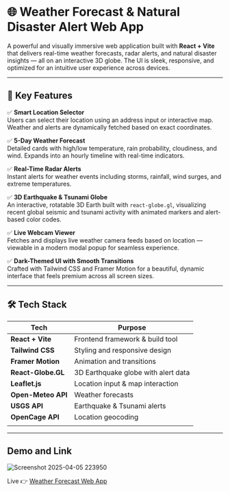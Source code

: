 # 🌐 Weather Forecast & Natural Disaster Alert Web App

A powerful and visually immersive web application built with **React + Vite** that delivers real-time weather forecasts, radar alerts, and natural disaster insights — all on an interactive 3D globe. The UI is sleek, responsive, and optimized for an intuitive user experience across devices.

---

## 🚀 Key Features

✅ **Smart Location Selector**  
Users can select their location using an address input or interactive map. Weather and alerts are dynamically fetched based on exact coordinates.

✅ **5-Day Weather Forecast**  
Detailed cards with high/low temperature, rain probability, cloudiness, and wind. Expands into an hourly timeline with real-time indicators.

✅ **Real-Time Radar Alerts**  
Instant alerts for weather events including storms, rainfall, wind surges, and extreme temperatures.

✅ **3D Earthquake & Tsunami Globe**  
An interactive, rotatable 3D Earth built with `react-globe.gl`, visualizing recent global seismic and tsunami activity with animated markers and alert-based color codes.

✅ **Live Webcam Viewer**  
Fetches and displays live weather camera feeds based on location — viewable in a modern modal popup for seamless experience.

✅ **Dark-Themed UI with Smooth Transitions**  
Crafted with Tailwind CSS and Framer Motion for a beautiful, dynamic interface that feels premium across all screen sizes.

---

## 🛠 Tech Stack

| Tech                 | Purpose                               |
|----------------------|---------------------------------------|
| **React + Vite**     | Frontend framework & build tool       |
| **Tailwind CSS**     | Styling and responsive design         |
| **Framer Motion**    | Animation and transitions             |
| **React-Globe.GL**   | 3D Earthquake globe with alert data   |
| **Leaflet.js**       | Location input & map interaction      |
| **Open-Meteo API**   | Weather forecasts                     |
| **USGS API**         | Earthquake & Tsunami alerts           |
| **OpenCage API**     | Location geocoding                    |
                     |

---



## Demo and Link
![Screenshot 2025-04-05 223950](https://github.com/user-attachments/assets/08d052aa-ef45-4df1-998e-811c7c03a43a)

Live 👉 [Weather Forecast Web App](https://weather-forecast-aryan.netlify.app/)


